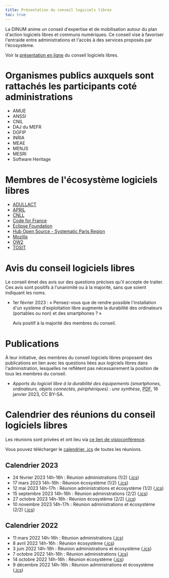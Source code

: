 ```yaml
---
title: Présentation du conseil logiciels libres
toc: true
---
```


La DINUM anime un conseil d'expertise et de mobilisation autour du plan d'action logiciels libres et communs numériques.  Ce conseil vise à favoriser l'entraide entre administrations et l'accès à des services proposés par l'écosystème.

Voir la [présentation en ligne](https://speakerdeck.com/bluehats/presentation-du-conseil-logiciels-libres-anime-par-la-dinum) du conseil logiciels libres.

# Organismes publics auxquels sont rattachés les participants coté administrations

- AMUE
- ANSSI
- CNIL
- DAJ du MEFR
- DGFIP
- INRIA
- MEAE
- MENJS
- MESRI
- Software Heritage

# Membres de l'écosystème logiciels libres

- [ADULLACT](https://adullact.org/)
- [APRIL](https://www.april.org/)
- [CNLL](https://cnll.fr/)
- [Code for France](https://codefor.fr/)
- [Eclipse Foundation](https://www.eclipse.org/org/foundation/)
- [Hub Open Source - Systematic Paris Region](https://systematic-paris-region.org/hubs-enjeux/hub-open-source/)
- [Mozilla](https://www.mozilla.org)
- [OW2](https://www.ow2.org)
- [TOSIT](https://tosit.fr)

# Avis du conseil logiciels libres

Le conseil émet des avis sur des questions précises qu'il accepte de
traiter.  Ces avis sont positifs à l'unanimité ou à la majorité, sans
que soient indiquant les noms.

- 1er février 2023 : « Pensez-vous que de rendre possible
  l'installation d'un système d'exploitation libre augmente la
  durabilité des ordinateurs (portables ou non) et des smartphones ? »

  Avis positif à la majorité des membres du conseil.

# Publications

À leur initiative, des membres du conseil logiciels libres proposent
des publications en lien avec les questions liées aux logiciels libres
dans l'administration, lesquelles ne reflètent pas nécessairement la
position de tous les membres du conseil.

- *Apports du logiciel libre à la durabilité des équipements
  (smartphones, ordinateurs, objets connectés, périphériques) : une
  synthèse*, [PDF](docs/2023_01_RapportIndiceDurabilite.pdf), 16
  janvier 2023, CC BY-SA.

# Calendrier des réunions du conseil logiciels libres

Les réunions sont privées et ont lieu via [ce lien de visioconférence](https://webinaire.numerique.gouv.fr//meeting/signin/362/creator/369/hash/84c9902a44b481830388d5d69c808eb669da0a5b).

Vous pouvez télécharger le [calendrier .ics](https://git.sr.ht/~etalab/logiciels-libres/blob/master/evenements/rdv-conseil-logiciels-libres.ics) de toutes les réunions.

## Calendrier 2023

- 24 février 2023 14h-16h : Réunion administrations (1/2) ([.ics](https://git.sr.ht/~etalab/logiciels-libres/blob/master/evenements/conseil-logiciels-libres-2023-reunion-administrations-1.ics))
- 17 mars 2023 14h-16h : Réunion écosystème (1/2) ([.ics](https://git.sr.ht/~etalab/logiciels-libres/blob/master/evenements/conseil-logiciels-libres-2023-reunion-ecosysteme-1.ics))
- 12 mai 2023 14h-17h : Réunion administrations et écosystème (1/2) ([.ics](https://git.sr.ht/~etalab/logiciels-libres/blob/master/evenements/conseil-logiciels-libres-2023-reunion-administrations-ecosysteme-1.ics))
- 15 septembre 2023 14h-16h : Réunion administrations (2/2) ([.ics](https://git.sr.ht/~etalab/logiciels-libres/blob/master/evenements/conseil-logiciels-libres-2023-reunion-administrations-2.ics))
- 27 octobre 2023 14h-16h : Réunion écosystème (2/2) ([.ics](https://git.sr.ht/~etalab/logiciels-libres/blob/master/evenements/conseil-logiciels-libres-2023-reunion-ecosysteme-2.ics))
- 10 novembre 2023 14h-17h : Réunion administrations et écosystème (2/2) ([.ics](https://git.sr.ht/~etalab/logiciels-libres/blob/master/evenements/conseil-logiciels-libres-2023-reunion-administrations-ecosysteme-2.ics))

## Calendrier 2022

- 11 mars 2022 14h-16h : Réunion administrations ([.ics](https://git.sr.ht/~etalab/logiciels-libres/blob/master/evenements/conseil-logiciels-libres-reunion-administrations-1.ics))
- 8 avril 2022 14h-16h : Réunion écosystème ([.ics](https://git.sr.ht/~etalab/logiciels-libres/blob/master/evenements/conseil-logiciels-libres-reunion-ecosysteme-1.ics))
- 3 juin 2022 14h-16h : Réunion administrations et écosystème ([.ics](https://git.sr.ht/~etalab/logiciels-libres/blob/master/evenements/conseil-logiciels-libres-reunion-administrations-ecosysteme-1.ics))
- 7 octobre 2022 14h-16h : Réunion administrations ([.ics](https://git.sr.ht/~etalab/logiciels-libres/blob/master/evenements/conseil-logiciels-libres-reunion-administrations-2.ics))
- 14 octobre 2022 14h-16h : Réunion écosystème ([.ics](https://git.sr.ht/~etalab/logiciels-libres/blob/master/evenements/conseil-logiciels-libres-reunion-ecosysteme-2.ics))
- 9 décembre 2022 14h-16h : Réunion administrations et écosystème ([.ics](https://git.sr.ht/~etalab/logiciels-libres/blob/master/evenements/conseil-logiciels-libres-reunion-administrations-ecosysteme-2.ics))
